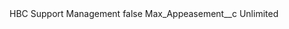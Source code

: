<?xml version="1.0" encoding="UTF-8"?>
<CustomMetadata xmlns="http://soap.sforce.com/2006/04/metadata" xmlns:xsi="http://www.w3.org/2001/XMLSchema-instance" xmlns:xsd="http://www.w3.org/2001/XMLSchema">
    <label>HBC Support Management</label>
    <protected>false</protected>
    <values>
        <field>Max_Appeasement__c</field>
        <value xsi:type="xsd:string">Unlimited</value>
    </values>
</CustomMetadata>
